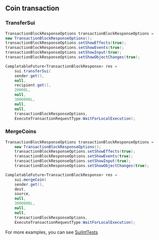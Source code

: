 ## Coin transaction 

### TransferSui

```java
TransactionBlockResponseOptions transactionBlockResponseOptions =
new TransactionBlockResponseOptions();
transactionBlockResponseOptions.setShowEffects(true);
transactionBlockResponseOptions.setShowEvents(true);
transactionBlockResponseOptions.setShowInput(true);
transactionBlockResponseOptions.setShowObjectChanges(true);

CompletableFuture<TransactionBlockResponse> res =
    sui.transferSui(
    sender.get(),
    null,
    recipient.get(),
    20000L,
    null,
    3000000L,
    null,
    null,
    transactionBlockResponseOptions,
    ExecuteTransactionRequestType.WaitForLocalExecution);

```

### MergeCoins

```java
TransactionBlockResponseOptions transactionBlockResponseOptions =
    new TransactionBlockResponseOptions();
    transactionBlockResponseOptions.setShowEffects(true);
    transactionBlockResponseOptions.setShowEvents(true);
    transactionBlockResponseOptions.setShowInput(true);
    transactionBlockResponseOptions.setShowObjectChanges(true);

CompletableFuture<TransactionBlockResponse> res =
    sui.mergeCoin(
    sender.get(),
    dest,
    source,
    null,
    3000000L,
    null,
    null,
    transactionBlockResponseOptions,
    ExecuteTransactionRequestType.WaitForLocalExecution);
```

For more examples, you can see [SuiIntTests](https://github.com/GrapeBaBa/sui4j/blob/main/src/integrationTest/java/io/sui/SuiIntTests.java)
